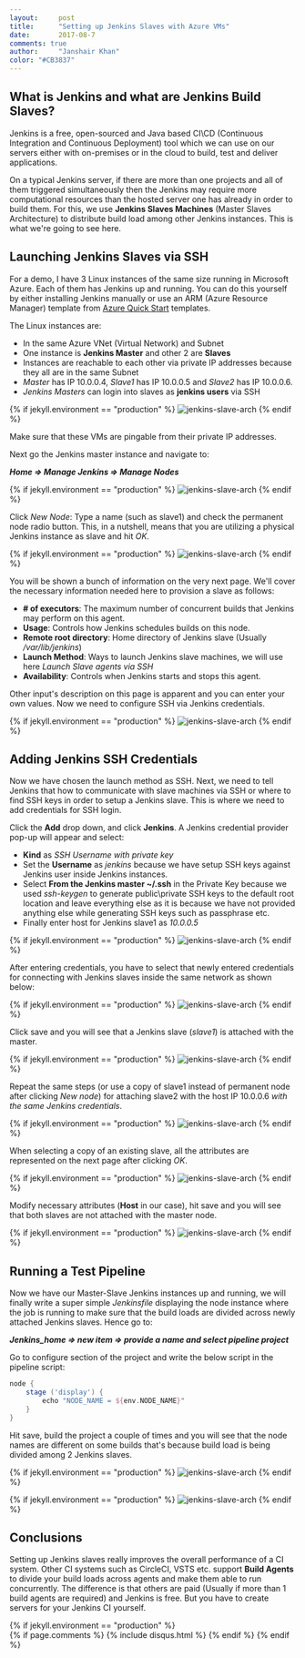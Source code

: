 ```yaml
---
layout:     post
title:      "Setting up Jenkins Slaves with Azure VMs"
date:       2017-08-7
comments: true
author:     "Janshair Khan"
color: "#CB3837"
---
```


## What is Jenkins and what are Jenkins Build Slaves?

Jenkins is a free, open-sourced and Java based CI\CD (Continuous Integration and Continuous Deployment) tool which we can use on our servers either with on-premises or in the cloud to build, test and deliver applications.

On a typical Jenkins server, if there are more than one projects and all of them triggered simultaneously then the Jenkins may require more computational resources than the hosted server one has already in order to build them. For this, we use <strong>Jenkins Slaves Machines</strong> (Master Slaves Architecture) to distribute build load among other Jenkins instances. This is what we're going to see here.

## Launching Jenkins Slaves via SSH

For a demo, I have 3 Linux instances of the same size running in Microsoft Azure. Each of them has Jenkins up and running. You can do this yourself by either installing Jenkins manually or use an ARM (Azure Resource Manager) template from <a href="https://azure.microsoft.com/en-us/resources/templates/" class="underline" target="_blank">Azure Quick Start</a> templates. 

The Linux instances are:

- In the same Azure VNet (Virtual Network) and Subnet
- One instance is **Jenkins Master** and other 2 are **Slaves**
- Instances are reachable to each other via private IP addresses because they all are in the same Subnet
- *Master* has IP 10.0.0.4, *Slave1* has IP 10.0.0.5 and *Slave2* has IP 10.0.0.6.
- *Jenkins Masters* can login into slaves as **jenkins users** via SSH

{% if jekyll.environment == "production" %}
<img src="https://kjanshair.azureedge.net/azure/setting-up-jenkins-slaves-with-azure-vms/2.png" alt="jenkins-slave-arch" class="img-responsive center-block"/>
{% endif %}

Make sure that these VMs are pingable from their private IP addresses.

Next go the Jenkins master instance and navigate to:

***Home => Manage Jenkins => Manage Nodes***

{% if jekyll.environment == "production" %}
<img src="https://kjanshair.azureedge.net/azure/setting-up-jenkins-slaves-with-azure-vms/3.png" alt="jenkins-slave-arch" class="img-responsive center-block"/>
{% endif %}

Click *New Node*: Type a name (such as slave1) and check the permanent node radio button. This, in a nutshell, means that you are utilizing a physical Jenkins instance as slave and hit *OK*.

{% if jekyll.environment == "production" %}
<img src="https://kjanshair.azureedge.net/azure/setting-up-jenkins-slaves-with-azure-vms/4.png" alt="jenkins-slave-arch" class="img-responsive center-block"/>
{% endif %}

You will be shown a bunch of information on the very next page. We'll cover the necessary information needed here to provision a slave as follows:

- **# of executors**: The maximum number of concurrent builds that Jenkins may perform on this agent. 
- **Usage**: Controls how Jenkins schedules builds on this node.
- **Remote root directory**: Home directory of Jenkins slave (Usually */var/lib/jenkins*)
- **Launch Method**: Ways to launch Jenkins slave machines, we will use here *Launch Slave agents via SSH*
- **Availability**: Controls when Jenkins starts and stops this agent.

Other input's description on this page is apparent and you can enter your own values. Now we need to configure SSH via Jenkins credentials.

{% if jekyll.environment == "production" %}
<img src="https://kjanshair.azureedge.net/azure/setting-up-jenkins-slaves-with-azure-vms/5.png" alt="jenkins-slave-arch" class="img-responsive center-block"/>
{% endif %}

## Adding Jenkins SSH Credentials

Now we have chosen the launch method as SSH. Next, we need to tell Jenkins that how to communicate with slave machines via SSH or where to find SSH keys in order to setup a Jenkins slave. This is where we need to add credentials for SSH login.

Click the **Add** drop down, and click **Jenkins**. A Jenkins credential provider pop-up will appear and select:

- **Kind** as *SSH Username with private key*
- Set the **Username** as *jenkins* because we have setup SSH keys against Jenkins user inside Jenkins instances.
- Select **From the Jenkins master ~/.ssh** in the Private Key because we used *ssh-keygen* to generate public\private SSH keys to the default root location and leave everything else as it is because we have not provided anything else while generating SSH keys such as passphrase etc.
- Finally enter host for Jenkins slave1 as *10.0.0.5*

{% if jekyll.environment == "production" %}
<img src="https://kjanshair.azureedge.net/azure/setting-up-jenkins-slaves-with-azure-vms/6.png" alt="jenkins-slave-arch" class="img-responsive center-block"/>
{% endif %}

After entering credentials, you have to select that newly entered credentials for connecting with Jenkins slaves inside the same network as shown below:

{% if jekyll.environment == "production" %}
<img src="https://kjanshair.azureedge.net/azure/setting-up-jenkins-slaves-with-azure-vms/7.png" alt="jenkins-slave-arch" class="img-responsive center-block"/>
{% endif %}

Click save and you will see that a Jenkins slave (*slave1*) is attached with the master.

{% if jekyll.environment == "production" %}
<img src="https://kjanshair.azureedge.net/azure/setting-up-jenkins-slaves-with-azure-vms/8.png" alt="jenkins-slave-arch" class="img-responsive center-block"/>
{% endif %}

Repeat the same steps (or use a copy of slave1 instead of permanent node after clicking *New node*) for attaching slave2 with the host IP 10.0.0.6 *with the same Jenkins credentials*.

{% if jekyll.environment == "production" %}
<img src="https://kjanshair.azureedge.net/azure/setting-up-jenkins-slaves-with-azure-vms/9.png" alt="jenkins-slave-arch" class="img-responsive center-block"/>
{% endif %}

When selecting a copy of an existing slave, all the attributes are represented on the next page after clicking *OK*.

{% if jekyll.environment == "production" %}
<img src="https://kjanshair.azureedge.net/azure/setting-up-jenkins-slaves-with-azure-vms/10.png" alt="jenkins-slave-arch" class="img-responsive center-block"/>
{% endif %}

Modify necessary attributes (**Host** in our case), hit save and you will see that both slaves are not attached with the master node.

{% if jekyll.environment == "production" %}
<img src="https://kjanshair.azureedge.net/azure/setting-up-jenkins-slaves-with-azure-vms/11.png" alt="jenkins-slave-arch" class="img-responsive center-block"/>
{% endif %}

## Running a Test Pipeline

Now we have our Master-Slave Jenkins instances up and running, we will finally write a super simple *Jenkinsfile* displaying the node instance where the job is running to make sure that the build loads are divided across newly attached Jenkins slaves. Hence go to:

***Jenkins_home => new item => provide a name and select pipeline project***

Go to configure section of the project and write the below script in the pipeline script:

```groovy
node {
    stage ('display') {
        echo "NODE_NAME = ${env.NODE_NAME}"
    }
}
```

Hit save, build the project a couple of times and you will see that the node names are different on some builds that's because build load is being divided among 2 Jenkins slaves.

{% if jekyll.environment == "production" %}
<img src="https://kjanshair.azureedge.net/azure/setting-up-jenkins-slaves-with-azure-vms/12.png" alt="jenkins-slave-arch" class="img-responsive center-block"/>
{% endif %}

{% if jekyll.environment == "production" %}
<img src="https://kjanshair.azureedge.net/azure/setting-up-jenkins-slaves-with-azure-vms/13.png" alt="jenkins-slave-arch" class="img-responsive center-block"/>
{% endif %}

## Conclusions

Setting up Jenkins slaves really improves the overall performance of a CI system. Other CI systems such as CircleCI, VSTS etc. support **Build Agents** to divide your build loads across agents and make them able to run concurrently. The difference is that others are paid (Usually if more than 1 build agents are required) and Jenkins is free. But you have to create servers for your Jenkins CI yourself. 

{% if jekyll.environment == "production" %}    
    {% if page.comments %}
      {% include disqus.html %}
    {% endif %}
{% endif %}
